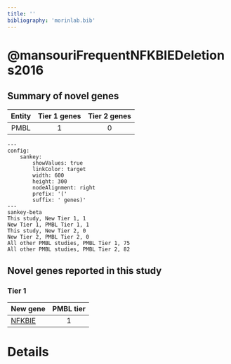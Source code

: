 ```yaml
---
title: ''
bibliography: 'morinlab.bib'
---
```


# @mansouriFrequentNFKBIEDeletions2016
## Summary of novel genes

|Entity| Tier 1 genes| Tier 2 genes|
|:-:|:-:|:-:|
|PMBL|1|0|
```mermaid
---
config:
    sankey:
        showValues: true
        linkColor: target
        width: 600
        height: 300
        nodeAlignment: right
        prefix: '('
        suffix: ' genes)'
---
sankey-beta
This study, New Tier 1, 1
New Tier 1, PMBL Tier 1, 1
This study, New Tier 2, 0
New Tier 2, PMBL Tier 2, 0
All other PMBL studies, PMBL Tier 1, 75
All other PMBL studies, PMBL Tier 2, 82
```

## Novel genes reported in this study

### Tier 1
|New gene|PMBL tier|
|:-|:-:|
|[NFKBIE](../NFKBIE)|1 |


# Details

